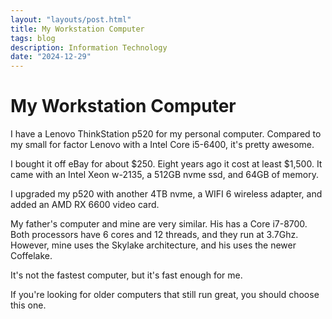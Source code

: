 ```yaml
---
layout: "layouts/post.html"
title: My Workstation Computer
tags: blog
description: Information Technology
date: "2024-12-29"
---
```


# My Workstation Computer

I have a Lenovo ThinkStation p520 for my personal computer. Compared to my small for factor Lenovo with a Intel Core i5-6400, it's pretty awesome. 

I bought it off eBay for about $250. Eight years ago it cost at least $1,500. It came with an Intel Xeon w-2135, a 512GB nvme ssd, and 64GB of memory.

I upgraded my p520 with another 4TB nvme, a WIFI 6 wireless adapter, and added an AMD RX 6600 video card.

My father's computer and mine are very similar. His has a Core i7-8700. Both processors have 6 cores and 12 threads, and they run at 3.7Ghz. However, mine uses the Skylake architecture, and his uses the newer Coffelake. 

It's not the fastest computer, but it's fast enough for me. 

If you're looking for older computers that still run great, you should choose this one.